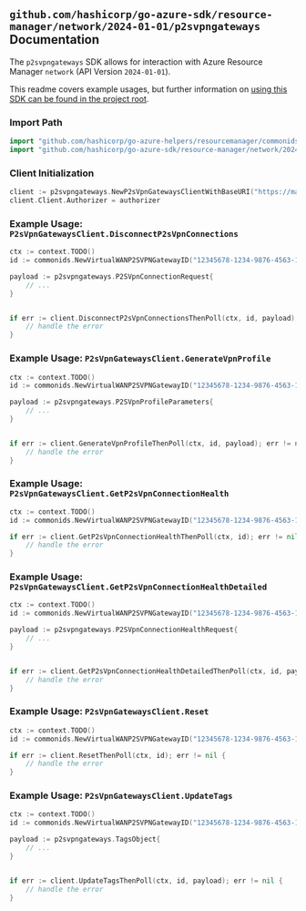 
## `github.com/hashicorp/go-azure-sdk/resource-manager/network/2024-01-01/p2svpngateways` Documentation

The `p2svpngateways` SDK allows for interaction with Azure Resource Manager `network` (API Version `2024-01-01`).

This readme covers example usages, but further information on [using this SDK can be found in the project root](https://github.com/hashicorp/go-azure-sdk/tree/main/docs).

### Import Path

```go
import "github.com/hashicorp/go-azure-helpers/resourcemanager/commonids"
import "github.com/hashicorp/go-azure-sdk/resource-manager/network/2024-01-01/p2svpngateways"
```


### Client Initialization

```go
client := p2svpngateways.NewP2sVpnGatewaysClientWithBaseURI("https://management.azure.com")
client.Client.Authorizer = authorizer
```


### Example Usage: `P2sVpnGatewaysClient.DisconnectP2sVpnConnections`

```go
ctx := context.TODO()
id := commonids.NewVirtualWANP2SVPNGatewayID("12345678-1234-9876-4563-123456789012", "example-resource-group", "p2sVpnGatewayName")

payload := p2svpngateways.P2SVpnConnectionRequest{
	// ...
}


if err := client.DisconnectP2sVpnConnectionsThenPoll(ctx, id, payload); err != nil {
	// handle the error
}
```


### Example Usage: `P2sVpnGatewaysClient.GenerateVpnProfile`

```go
ctx := context.TODO()
id := commonids.NewVirtualWANP2SVPNGatewayID("12345678-1234-9876-4563-123456789012", "example-resource-group", "p2sVpnGatewayName")

payload := p2svpngateways.P2SVpnProfileParameters{
	// ...
}


if err := client.GenerateVpnProfileThenPoll(ctx, id, payload); err != nil {
	// handle the error
}
```


### Example Usage: `P2sVpnGatewaysClient.GetP2sVpnConnectionHealth`

```go
ctx := context.TODO()
id := commonids.NewVirtualWANP2SVPNGatewayID("12345678-1234-9876-4563-123456789012", "example-resource-group", "p2sVpnGatewayName")

if err := client.GetP2sVpnConnectionHealthThenPoll(ctx, id); err != nil {
	// handle the error
}
```


### Example Usage: `P2sVpnGatewaysClient.GetP2sVpnConnectionHealthDetailed`

```go
ctx := context.TODO()
id := commonids.NewVirtualWANP2SVPNGatewayID("12345678-1234-9876-4563-123456789012", "example-resource-group", "p2sVpnGatewayName")

payload := p2svpngateways.P2SVpnConnectionHealthRequest{
	// ...
}


if err := client.GetP2sVpnConnectionHealthDetailedThenPoll(ctx, id, payload); err != nil {
	// handle the error
}
```


### Example Usage: `P2sVpnGatewaysClient.Reset`

```go
ctx := context.TODO()
id := commonids.NewVirtualWANP2SVPNGatewayID("12345678-1234-9876-4563-123456789012", "example-resource-group", "p2sVpnGatewayName")

if err := client.ResetThenPoll(ctx, id); err != nil {
	// handle the error
}
```


### Example Usage: `P2sVpnGatewaysClient.UpdateTags`

```go
ctx := context.TODO()
id := commonids.NewVirtualWANP2SVPNGatewayID("12345678-1234-9876-4563-123456789012", "example-resource-group", "p2sVpnGatewayName")

payload := p2svpngateways.TagsObject{
	// ...
}


if err := client.UpdateTagsThenPoll(ctx, id, payload); err != nil {
	// handle the error
}
```
